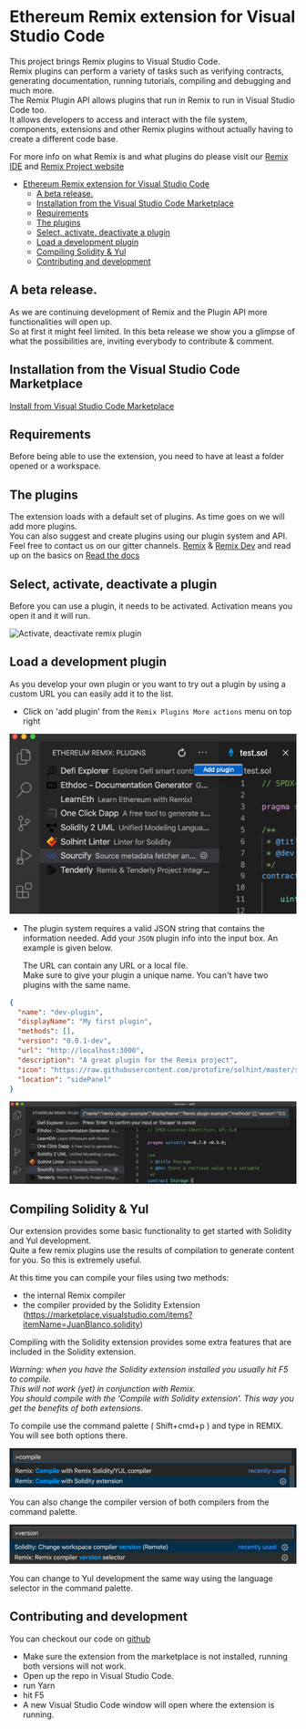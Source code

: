 # Ethereum Remix extension for Visual Studio Code
This project brings Remix plugins to Visual Studio Code.<br>Remix plugins can perform a variety of tasks such as verifying contracts, generating documentation, running tutorials, compiling and debugging and much more.<br>The Remix Plugin API allows plugins that run in Remix to run in Visual Studio Code too.<br>
It allows developers to access and interact with the file system, components, extensions and other Remix plugins without actually having to create a different code base.

For more info on what Remix is and what plugins do please visit our [Remix IDE](https://remix.ethereum.org/) and [Remix Project website](https://remix-project.org/)

- [Ethereum Remix extension for Visual Studio Code](#ethereum-remix-extension-for-visual-studio-code)
  - [A beta release.](#a-beta-release)
  - [Installation from the Visual Studio Code Marketplace](#installation-from-the-visual-studio-code-marketplace)
  - [Requirements](#requirements)
  - [The plugins](#the-plugins)
  - [Select, activate, deactivate a plugin](#select-activate-deactivate-a-plugin)
  - [Load a development plugin](#load-a-development-plugin)
  - [Compiling Solidity & Yul](#compiling-solidity--yul)
  - [Contributing and development](#contributing-and-development)

## A beta release. 

As we are continuing development of Remix and the Plugin API more functionalities will open up.<br>So at first it might feel limited. In this beta release we show you a glimpse of what the possibilities are, inviting everybody to contribute & comment.

## Installation from the Visual Studio Code Marketplace
[Install from Visual Studio Code Marketplace](https://marketplace.visualstudio.com/items?itemName=Ethential.code-remix)


## Requirements

Before being able to use the extension, you need to have at least a folder opened or a workspace.

## The plugins

The extension loads with a default set of plugins. As time goes on we will add more plugins.<br>You can also suggest and create plugins using our plugin system and API. Feel free to contact us on our gitter channels.
[Remix](https://gitter.im/ethereum/remix) & [Remix Dev](https://gitter.im/ethereum/remix-dev) and read up on the basics
on [Read the docs](https://remix-plugins-directory.readthedocs.io/en/latest/)
## Select, activate, deactivate a plugin

Before you can use a plugin, it needs to be activated. Activation means you open it and it will run.

![Activate, deactivate remix plugin](https://j.gifs.com/2xn4KP.gif)

## Load a development plugin

As you develop your own plugin or you want to try out a plugin by using a custom URL you can easily add it to the list.

* Click on 'add plugin' from the `Remix Plugins More actions` menu on top right
<p align="justify">
  <img src="https://raw.githubusercontent.com/ethereum/remix-vscode/master/media/doc-addplugin.png">
</p>

* The plugin system requires a valid JSON string that contains the information needed.
  Add your `JSON` plugin info into the input box. An example is given below.

  The URL can contain any URL or a local file.<br>Make sure to give your plugin a unique name. You can't have two plugins with the same name.
```json
{
  "name": "dev-plugin",
  "displayName": "My first plugin",
  "methods": [],
  "version": "0.0.1-dev",
  "url": "http://localhost:3000",
  "description": "A great plugin for the Remix project",
  "icon": "https://raw.githubusercontent.com/protofire/solhint/master/solhint-icon.png",
  "location": "sidePanel"
}
```

<p align="justify">
  <img src="https://raw.githubusercontent.com/ethereum/remix-vscode/master/media/doc-addplugin2.png">
</p>

## Compiling Solidity & Yul

Our extension provides some basic functionality to get started with Solidity and Yul development.<br>Quite a few remix plugins use the results of compilation to generate content for you. So this is extremely useful.

At this time you can compile your files using two methods:
* the internal Remix compiler
* the compiler provided by the Solidity Extension (https://marketplace.visualstudio.com/items?itemName=JuanBlanco.solidity)

Compiling with the Solidity extension provides some extra features that are included in the Solidity extension.

*Warning: when you have the Solidity extension installed you usually hit F5 to compile.<br>This will not work (yet) in conjunction with Remix.<br>You
should compile with the 'Compile with Solidity extension'. This way you get the benefits of both extensions.*

To compile use the command palette ( Shift+cmd+p ) and type in REMIX. You will see both options there.

<p align="justify">
  <img src="https://raw.githubusercontent.com/ethereum/remix-vscode/master/media/doc-compile.png">
</p>

You can also change the compiler version of both compilers from the command palette.

<p align="justify">
  <img src="https://raw.githubusercontent.com/ethereum/remix-vscode/master/media/doc-selectversion.png">
</p>

You can change to Yul development the same way using the language selector in the command palette.

## Contributing and development

You can checkout our code on [github](https://github.com/ethereum/remix-vscode)
* Make sure the extension from the marketplace is not installed, running both versions will not work.
* Open up the repo in Visual Studio Code.
* run Yarn
* hit F5
* A new Visual Studio Code window will open where the extension is running.
